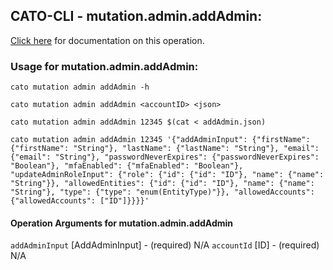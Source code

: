 
## CATO-CLI - mutation.admin.addAdmin:
[Click here](https://api.catonetworks.com/documentation/#mutation-addAdmin) for documentation on this operation.

### Usage for mutation.admin.addAdmin:

`cato mutation admin addAdmin -h`

`cato mutation admin addAdmin <accountID> <json>`

`cato mutation admin addAdmin 12345 $(cat < addAdmin.json)`

`cato mutation admin addAdmin 12345 '{"addAdminInput": {"firstName": {"firstName": "String"}, "lastName": {"lastName": "String"}, "email": {"email": "String"}, "passwordNeverExpires": {"passwordNeverExpires": "Boolean"}, "mfaEnabled": {"mfaEnabled": "Boolean"}, "updateAdminRoleInput": {"role": {"id": {"id": "ID"}, "name": {"name": "String"}}, "allowedEntities": {"id": {"id": "ID"}, "name": {"name": "String"}, "type": {"type": "enum(EntityType)"}}, "allowedAccounts": {"allowedAccounts": ["ID"]}}}}'`

#### Operation Arguments for mutation.admin.addAdmin ####
`addAdminInput` [AddAdminInput] - (required) N/A 
`accountId` [ID] - (required) N/A 
